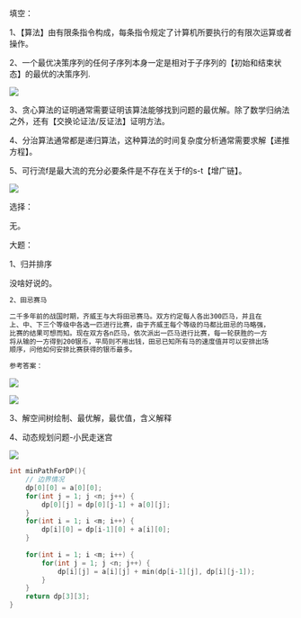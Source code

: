 填空：

1、【算法】由有限条指令构成，每条指令规定了计算机所要执行的有限次运算或者操作。

2、一个最优决策序列的任何子序列本身一定是相对于子序列的【初始和结束状态】的最优的决策序列.

![](https://cdn.sa.net/2024/01/15/KWAZeEOp7SjsQka.webp)

3、贪心算法的证明通常需要证明该算法能够找到问题的最优解。除了数学归纳法之外，还有【交换论证法/反证法】证明方法。

4、分治算法通常都是递归算法，这种算法的时间复杂度分析通常需要求解【递推方程】。

5、可行流f是最大流的充分必要条件是不存在关于f的s-t【增广链】。

![](https://cdn.sa.net/2024/01/15/MXbgTudWrcm3q8t.webp)

选择：

无。

大题：

1、归并排序

没啥好说的。

```bash
2、田忌赛马

二千多年前的战国时期，齐威王与大将田忌赛马。双方约定每人各出300匹马，并且在
上、中、下三个等级中各选一匹进行比赛，由于齐威王每个等级的马都比田忌的马略强，
比赛的结果可想而知。现在双方各n匹马，依次派出一匹马进行比赛，每一轮获胜的一方
将从输的一方得到200银币，平局则不用出钱，田忌已知所有马的速度值并可以安排出场
顺序，问他如何安排比赛获得的银币最多。

参考答案：
```

![](https://cdn.sa.net/2024/01/16/YvqMBGdTxK2l4P3.webp)

![](https://cdn.sa.net/2024/01/16/oaFGLkdhYSe3qXV.webp)

3、解空间树绘制、最优解，最优值，含义解释

4、动态规划问题-小民走迷宫

![](https://cdn.sa.net/2024/01/16/mVCKXEzOPdrN2uf.webp)

```cpp
int minPathForDP(){
    // 边界情况
    dp[0][0] = a[0][0];
    for(int j = 1; j <n; j++) {
        dp[0][j] = dp[0][j-1] + a[0][j];
    }
    for(int i = 1; i <m; i++) {
        dp[i][0] = dp[i-1][0] + a[i][0];
    }
    
    for(int i = 1; i <m; i++) {
        for(int j = 1; j <n; j++) {
            dp[i][j] = a[i][j] + min(dp[i-1][j], dp[i][j-1]);
        }
    }
    return dp[3][3];
}
```








